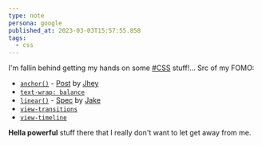 ```yaml
---
type: note
persona: google
published_at: 2023-03-03T15:57:55.858
tags: 
  - css
---
```


I'm fallin behind getting my hands on some [#CSS](#) stuff!… Src of my FOMO:
- [`anchor()`](https://drafts.csswg.org/css-anchor-position-1/) - [Post](https://developer.chrome.com/blog/tether-elements-to-each-other-with-css-anchor-positioning/) by [Jhey](https://jhey.dev/)
- [`text-wrap: balance`](https://www.w3.org/TR/css-text-4/#text-wrap)
- [`linear()`](https://github.com/w3c/csswg-drafts/pull/6533) - [Spec](https://drafts.csswg.org/css-easing/#the-linear-easing-function) by [Jake](https://jakearchibald.com/)
- [`view-transitions`](https://www.w3.org/TR/css-view-transitions-1/)
- [`view-timeline`](https://www.w3.org/TR/scroll-animations-1/)

**Hella powerful** stuff there that I really don't want to let get away from me.
